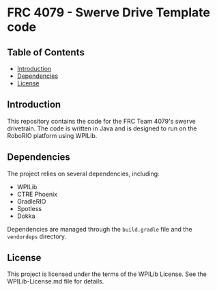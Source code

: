 # FRC 4079 - Swerve Drive Template code

## Table of Contents

- [Introduction](#introduction)
- [Dependencies](#dependencies)
- [License](#license)

## Introduction

This repository contains the code for the FRC Team 4079's swerve drivetrain. The code is written in Java and is designed to run on the RoboRIO platform using WPILib. 

## Dependencies

The project relies on several dependencies, including:

- WPILib
- CTRE Phoenix
- GradleRIO
- Spotless
- Dokka

Dependencies are managed through the `build.gradle` file and the `vendordeps` directory.

## License

This project is licensed under the terms of the WPILib License. See the WPILib-License.md file for details.
